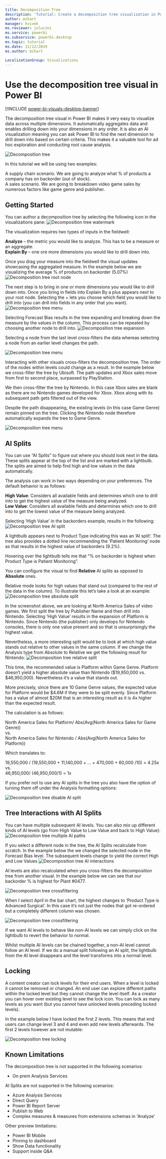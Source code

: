 ```yaml
---
title: Decomposition Tree
description: 'Tutorial: Create a decomposition tree visualization in Power BI'
author: mihart
manager: kvivek
ms.reviewer: juluczni
ms.service: powerbi
ms.subservice: powerbi-desktop
ms.topic: tutorial
ms.date: 11/12/2019
ms.author: mihart

LocalizationGroup: Visualizations
---
```


# Use the decomposition tree visual in Power BI
[!INCLUDE [power-bi-visuals-desktop-banner](../includes/power-bi-visuals-desktop-banner.md)]

The decomposition tree visual in Power BI makes it very easy to visualize data across multiple dimensions. It automatically aggregates data and enables drilling down into your dimensions in any order. It is also an AI visualization meaning you can ask Power BI to find the next dimension to drill down into based on certain criteria. This makes it a valuable tool for ad hoc exploration and conducting root cause analysis.

![Decomposition tree](media/power-bi-visualization-decomposition-tree/tree-full.png)

In this tutorial we will be using two examples:

A supply chain scenario. We are going to analyze what % of products a company has on backorder (out of stock).  
A sales scenario. We are going to breakdown video game sales by numerous factors like game genre and publisher.


## Getting Started
You can author a decomposition tree by selecting the following icon in the visualizations pane:
![Decomposition tree watermark](media/power-bi-visualization-decomposition-tree/tree-watermark.png)

The visualization requires two types of inputs in the fieldwell:

**Analyze** – the metric you would like to analyze. This has to be a measure or an aggregate.  
**Explain By** – one ore more dimensions you would like to drill down into.

Once you drag your measure into the fieldwell the visual updates showcasing the aggregated measure. In the example below we are visualizing the average % of products on backorder (5.07%)
![Decomposition tree root node](media/power-bi-visualization-decomposition-tree/tree-root.png)

The next step is to bring in one or more dimensions you would like to drill down into. Once you bring in fields into Explain By a plus appears next to your root node. Selecting the + lets you choose which field you would like to drill into (you can drill into fields in any order that you want).
![Decomposition tree menu](media/power-bi-visualization-decomposition-tree/tree-menu.png)

Selecting Forecast Bias results in the tree expanding and breaking down the measure by the values in the column. This process can be repeated by choosing another node to drill into.
![Decomposition tree expansion](media/power-bi-visualization-decomposition-tree/tree-expansion.png)

Selecting a node from the last level cross-filters the data whereas selecting a node from an earlier level changes the path.

![Decomposition tree menu](media/power-bi-visualization-decomposition-tree/tree-interaction.gif)

Interacting with other visuals cross-filters the decomposition tree. The order of the nodes within levels could change as a result.
In the example below we cross-filter the tree by Ubisoft. The path updates and Xbox sales move from first to second place, surpassed by PlayStation. 

We then cross-filter the tree by Nintendo. In this case Xbox sales are blank as there are no Nintendo games developed for Xbox. Xbox along with its subsequent path gets filtered out of the view.

Despite the path disappearing, the existing levels (in this case Game Genre) remain pinned on the tree. Clicking the Nintendo node therefore automatically expands the tree to Game Genre.

![Decomposition tree menu](media/power-bi-visualization-decomposition-tree/tree-interaction-2.gif)


## AI Splits

You can use “AI Splits” to figure out where you should look next in the data. These splits appear at the top of the list and are marked with a lightbulb. The splits are aimed to help find high and low values in the data automatically.

The analysis can work in two ways depending on your preferences. The default behavior is as follows:

**High Value**: Considers all available fields and determines which one to drill into to get the highest value of the measure being analyzed.  
**Low Value**: Considers all available fields and determines which one to drill into to get the lowest value of the measure being analyzed.  

Selecting ‘High Value’ in the backorders example, results in the following:
![Decomposition tree AI split](media/power-bi-visualization-decomposition-tree/tree-ai-split.png)

A lightbulb appears next to Product Type indicating this was an ‘AI split’. The tree also provides a dotted line recommending the ‘Patient Monitoring’ node as that results in the highest value of backorders (9.2%). 

Hovering over the lightbulb tells me that “% on backorder is highest when Product Type is Patient Monitoring”.

You can configure the visual to find **Relative** AI splits as opposed to **Absolute** ones. 

Relative mode looks for high values that stand out (compared to the rest of the data in the column). To illustrate this let’s take a look at an example:
![Decomposition tree absolute split](media/power-bi-visualization-decomposition-tree/tree-ai-absolute.png)

In the screenshot above, we are looking at North America Sales of video games. We first split the tree by Publisher Name and then drill into Nintendo. Selecting ‘High Value’ results in the expansion of Platform is Nintendo. Since Nintendo (the publisher) only develops for Nintendo consoles, there is only one value present and so that is unsurprisingly the highest value.

Nevertheless, a more interesting split would be to look at which high value stands out relative to other values in the same column. If we change the Analysis type from Absolute to Relative we get the following result for Nintendo:
![Decomposition tree relative split](media/power-bi-visualization-decomposition-tree/tree-ai-relative.png)

This time, the recommended value is Platform within Game Genre.  Platform doesn’t yield a higher absolute value than Nintendo ($19,950,000 vs. $46,950,000). Nevertheless it’s a value that stands out.

More precisely, since there are 10 Game Genre values, the expected value for Platform would be $4.6M if they were to be split evenly. Since Platform has a value of almost $20M that is an interesting result as it is 4x higher than the expected result.

The calculation is as follows:

North America Sales for Platform/ Abs(Avg(North America Sales for Game Genre))  
vs.  
North America Sales for Nintendo / Abs(Avg(North America Sales for Platform))  

Which translates to:

19,550,000 / (19,550,000 + 11,140,000 + ... + 470,000 + 60,000 /10) = 4.25x  
vs.  
46,950,000/ (46,950,000/1) = 1x  

If you prefer not to use any AI splits in the tree you also have the option of turning them off under the Analysis formatting options:  

![Decomposition tree disable AI split](media/power-bi-visualization-decomposition-tree/tree-ai-disable.png)

## Tree Interactions with AI Splits

You can have multiple subsequent AI levels. You can also mix up different kinds of AI levels (go from High Value to Low Value and back to High Value):
![Decomposition tree multiple AI paths](media/power-bi-visualization-decomposition-tree/tree-multi-ai-path.png)

If you select a different node in the tree, the AI Splits recalculate from scratch. In the example below the we changed the selected node in the Forecast Bias level. The subsequent levels change to yield the correct High and Low Values
![Decomposition tree AI interactions](media/power-bi-visualization-decomposition-tree/tree-ai-interactions.png)

AI levels are also recalculated when you cross-filters the decomposition tree from another visual. In the example below we can see that our backorder % is highest for Plant #0477.

![Decomposition tree crossfiltering](media/power-bi-visualization-decomposition-tree/tree-ai-crossfilter1.png)

When I select April in the bar chart, the highest changes to ‘Product Type is Advanced Surgical’. In this case it’s not just the nodes that got re-ordered but a completely different column was chosen. 

![Decomposition tree crossfiltering](media/power-bi-visualization-decomposition-tree/tree-ai-crossfilter2.png)

If we want AI levels to behave like non-AI levels we can simply click on the lightbulb to revert the behavior to normal. 

Whilst multiple AI levels can be chained together, a non-AI level cannot follow an AI level. If we do a manual split following an AI split, the lightbulb from the AI level disappears and the level transforms into a normal level. 

## Locking

A content creator can lock levels for their end users. When a level is locked it cannot be removed or changed. An end user can explore different paths within the locked level but they cannot change the level itself. As a creator you can hover over existing level to see the lock icon. You can lock as many levels as you want (but you cannot have unlocked levels preceding locked levels).

In the example below I have locked the first 2 levels. This means that end users can change level 3 and 4 and even add new levels afterwards. The first 2 levels however are not mutable:

![Decomposition tree locking](media/power-bi-visualization-decomposition-tree/tree-locking.png)

## Known Limitations

The decomposition tree is not supported in the following scenarios:  
-	On prem Analysis Services

AI Splits are not supported in the following scenarios:  
-	Azure Analysis Services
-	Direct Query
-	Power BI Report Server
-	Publish to Web
-	Complex measures & measures from extensions schemas in 'Analyze'

Other preview limitations:
- Power BI Mobile  
- Pinning to dashboard
- Show Data functionality
- Support inside Q&A
